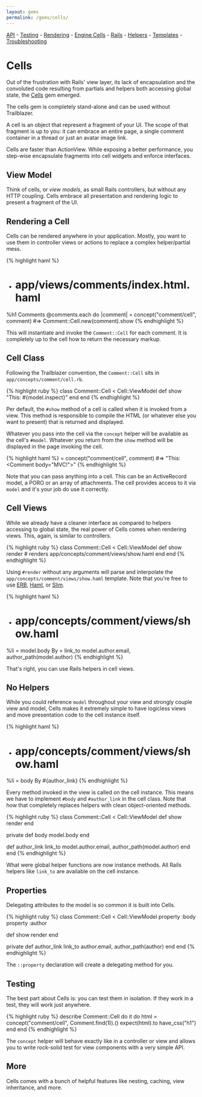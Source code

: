 ```yaml
---
layout: gems
permalink: /gems/cells/
---
```

[API](api.html) - [Testing](testing.html) - [Rendering](render.html) - [Engine Cells](engine.html) - [Rails](rails.html) - [Helpers](helpers.html) - [Templates](templates.html) - [Troubleshooting](troubleshooting.html)

# Cells

Out of the frustration with Rails' view layer, its lack of encapsulation and the convoluted code resulting from partials and helpers both accessing global state, the [Cells](https://github.com/apotonick/cells) gem emerged.

The cells gem is completely stand-alone and can be used without Trailblazer.

A cell is an object that represent a fragment of your UI. The scope of that fragment is up to you: it can embrace an entire page, a single comment container in a thread or just an avatar image link.

Cells are faster than ActionView. While exposing a better performance, you step-wise encapsulate fragments into cell widgets and enforce interfaces.

## View Model

Think of cells, or _view models_, as small Rails controllers, but without any HTTP coupling. Cells embrace all presentation and rendering logic to present a fragment of the UI.

## Rendering a Cell

Cells can be rendered anywhere in your application. Mostly, you want to use them in controller views or actions to replace a complex helper/partial mess.

{% highlight haml %}
- # app/views/comments/index.html.haml
%h1 Comments
@comments.each do |comment|
  = concept("comment/cell", comment) #=> Comment::Cell.new(comment).show
{% endhighlight %}

This will instantiate and invoke the `Comment::Cell` for each comment. It is completely up to the cell how to return the necessary markup.

## Cell Class

Following the Trailblazer convention, the `Comment::Cell` sits in `app/concepts/comment/cell.rb`.

{% highlight ruby %}
class Comment::Cell < Cell::ViewModel
  def show
    "This: #{model.inspect}"
  end
end
{% endhighlight %}

Per default, the `#show` method of a cell is called when it is invoked from a view. This method is responsible to compile the HTML (or whatever else you want to present) that is returned and displayed.

Whatever you pass into the cell via the `concept` helper will be available as the cell's `#model`.
Whatever you return from the `show` method will be displayed in the page invoking the cell.

{% highlight haml %}
= concept("comment/cell", comment) #=> "This: <Comment body=\"MVC!\">"
{% endhighlight %}

Note that you can pass anything into a cell. This can be an ActiveRecord model, a PORO or an array of attachments. The cell provides access to it via `model` and it's your job do use it correctly.

## Cell Views

While we already have a cleaner interface as compared to helpers accessing to global state, the real power of Cells comes when rendering views. This, again, is similar to controllers.

{% highlight ruby %}
class Comment::Cell < Cell::ViewModel
  def show
    render # renders app/concepts/comment/views/show.haml
  end
end
{% endhighlight %}

Using `#render` without any arguments will parse and interpolate the `app/concepts/comment/views/show.haml` template. Note that you're free to use [ERB](https://github.com/trailblazer/cells-erb), [Haml](https://github.com/trailblazer/cells-haml), or [Slim](https://github.com/trailblazer/cells-slim).

{% highlight haml %}
- # app/concepts/comment/views/show.haml
%li
  = model.body
  By
  = link_to model.author.email, author_path(model.author)
{% endhighlight %}

That's right, you can use Rails helpers in cell views.

## No Helpers

While you could reference `model` throughout your view and strongly couple view and model, Cells makes it extremely simple to have logicless views and move presentation code to the cell instance itself.

{% highlight haml %}
- # app/concepts/comment/views/show.haml
%li
  = body
  By #{author_link}
{% endhighlight %}

Every method invoked in the view is called on the cell instance. This means we have to implement `#body` and `#author_link` in the cell class. Note that how that completely replaces helpers with clean object-oriented methods.

{% highlight ruby %}
class Comment::Cell < Cell::ViewModel
  def show
    render
  end

private
  def body
    model.body
  end

  def author_link
    link_to model.author.email, author_path(model.author)
  end
end
{% endhighlight %}

What were global helper functions are now instance methods. All Rails helpers like `link_to` are available on the cell instance.

## Properties

Delegating attributes to the model is so common it is built into Cells.

{% highlight ruby %}
class Comment::Cell < Cell::ViewModel
  property :body
  property :author

  def show
    render
  end

private
  def author_link
    link_to author.email, author_path(author)
  end
end
{% endhighlight %}

The `::property` declaration will create a delegating method for you.

## Testing

The best part about Cells is: you can test them in isolation. If they work in a test, they will work just anywhere.

{% highlight ruby %}
describe Comment::Cell do
  it do
    html = concept("comment/cell", Comment.find(1)).()
    expect(html).to have_css("h1")
  end
end
{% endhighlight %}

The `concept` helper will behave exactly like in a controller or view and allows you to write rock-solid test for view components with a very simple API.

## More

Cells comes with a bunch of helpful features like nesting, caching, view inheritance, and more.
